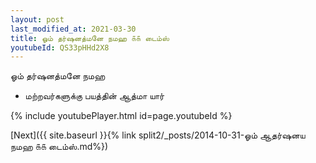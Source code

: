 ```yaml
---
layout: post
last_modified_at: 2021-03-30
title: ஓம் தர்ஷனத்மனே நமஹ ௧௧ டைம்ஸ்
youtubeId: QS33pHHd2X8
---
```

 
 
 ஓம் தர்ஷனத்மனே நமஹ  
 
 -  மற்றவர்களுக்கு பயத்தின் ஆத்மா யார் 
 
  
 
  
 
 
 
 
 
 


{% include youtubePlayer.html id=page.youtubeId %}
 
[Next]({{ site.baseurl }}{% link  split2/_posts/2014-10-31-ஓம் ஆதர்ஷனய நமஹ ௧௧ டைம்ஸ்.md%})
 
